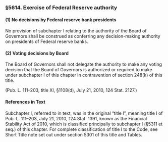 ### §5614. Exercise of Federal Reserve authority ###

#### (1) No decisions by Federal reserve bank presidents ####

No provision of subchapter I relating to the authority of the Board of Governors shall be construed as conferring any decision-making authority on presidents of Federal reserve banks.

#### (2) Voting decisions by Board ####

The Board of Governors shall not delegate the authority to make any voting decision that the Board of Governors is authorized or required to make under subchapter I of this chapter in contravention of section 248(k) of this title.

(Pub. L. 111–203, title XI, §1108(d), July 21, 2010, 124 Stat. 2127.)

#### References in Text ####

Subchapter I, referred to in text, was in the original “title I”, meaning title I of Pub. L. 111–203, July 21, 2010, 124 Stat. 1391, known as the Financial Stability Act of 2010, which is classified principally to subchapter I (§5311 et seq.) of this chapter. For complete classification of title I to the Code, see Short Title note set out under section 5301 of this title and Tables.